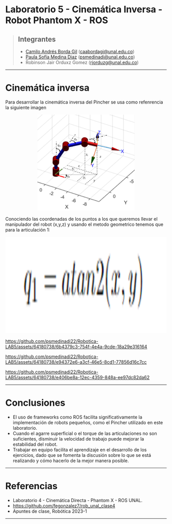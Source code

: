 # Laboratorio 5 - Cinemática Inversa - Robot Phantom X - ROS

> ## Integrantes
> 
> - [Camilo Andrés Borda Gil](https://github.com/Canborda) (caabordagi@unal.edu.co)
> - [Paula Sofía Medina Diaz](https://github.com/psmedinadi22) (psmedinadi@unal.edu.co)
> - Robinson Jair Orduxz Gomez (rjorduzg@unal.edu.co)

---
# Cinemática inversa
Para desarrollar la cinemática inversa del Pincher se usa como refenrencia la siguiente imagen

<p align="center"><img height=300 src="./Imagenes/qpincher.png" alt="Access to I/O system" /></p>

Conociendo las coordenadas de los puntos a los que queremos llevar el manipulador del robot (x,y,z) y usando el metodo geometrico tenemos que para la articulación 1:
<p align="center"><img height=300 src="./Imagenes/q1.png" alt="Access to I/O system" /></p>


https://github.com/psmedinadi22/Robotica-LAB5/assets/64180738/6b4379c3-754f-4e4a-9cde-18a29e316164

https://github.com/psmedinadi22/Robotica-LAB5/assets/64180738/e94372e6-a3cf-46e5-8cd1-77856d16c7cc



https://github.com/psmedinadi22/Robotica-LAB5/assets/64180738/e406be8a-12ec-4359-848a-ee97dc82da62



---
# Conclusiones
- El uso de frameworks como ROS facilita significativamente la implementación de robots pequeños, como el Pincher utilizado en este laboratorio.
- Cuando el agarre superficial o el torque de las articulaciones no son suficientes, disminuir la velocidad de trabajo puede mejorar la estabilidad del robot.
- Trabajar en equipo facilita el aprendizaje en el desarrollo de los ejercicios, dado que se fomenta la discusión sobre lo que se está realizando y cómo hacerlo de la mejor manera posible.


---
# Referencias

- Laboratorio 4 - Cinemática Directa - Phantom X - ROS UNAL.
- https://github.com/fegonzalez7/rob_unal_clase4
- Apuntes de clase, Robótica 2023-1

---
